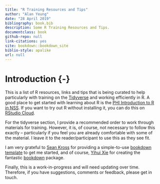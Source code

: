 ```yaml
--- 
title: "R Training Resources and Tips"
author: "Alan Yeung"
date: "28 April 2019"
bibliography: book.bib
description: Some R Training Resources and Tips.
documentclass: book
github-repo: null
link-citations: yes
site: bookdown::bookdown_site
biblio-style: apalike
url: null
---
```


# Introduction {-}

This is a list of R resources, links and tips that is being curated to help particularly with training on the [Tidyverse](https://www.tidyverse.org) and working efficiently in R. A good place to get started with learning about R is the [PHI Introduction to R in NSS](https://github.com/Health-SocialCare-Scotland/R-Resources/blob/master/Intro%20to%20R-NSS.md). If you want to try out R without installing it, you can do this on [RStudio Cloud](https://rstudio.cloud).  
  
For the tidyverse section, I provide a recommended order to work through materials for training. However, it is, of course, not necessary to follow this exactly – particularly if you feel you are already comfortable with some of the material. I leave it to the reader/participant to use this as they see fit.  
  
I am very grateful to [Sean Kross](https://twitter.com/seankross) for providing a simple-to-use [bookdown template](https://github.com/seankross/bookdown-start) to get me started, and of course, [Yihui Xie](https://twitter.com/xieyihui) for creating the fantastic [bookdown](https://bookdown.org) package.  
  
Finally, this is a work-in-progress and will need updating over time. Therefore, if you have suggestions, comments or feedback, please get in touch.
